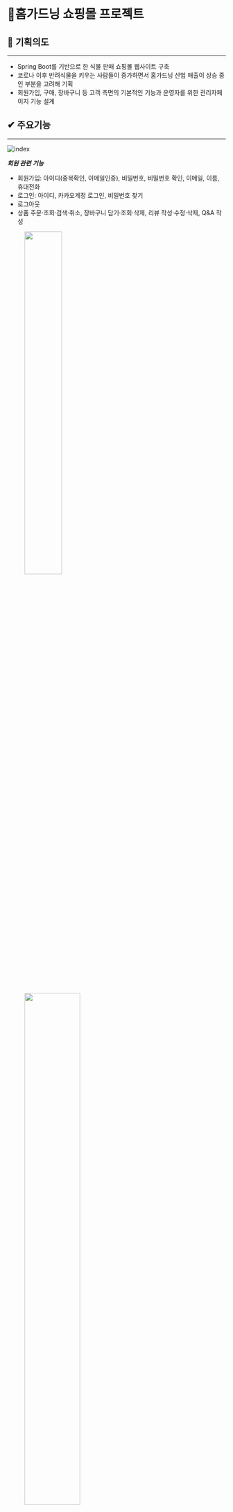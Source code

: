 # 🌵홈가드닝 쇼핑몰 프로젝트



## 💭 기획의도
___
- Spring Boot를 기반으로 한 식물 판매 쇼핑몰 웹사이트 구축
- 코로나 이후 반려식물을 키우는 사람들이 증가하면서 홈가드닝 산업 매출이 상승 중인 부분을 고려해 기획
- 회원가입, 구매, 장바구니 등 고객 측면의 기본적인 기능과 운영자를 위한 관리자페이지 기능 설계

## ✔ 주요기능
___
![index](https://user-images.githubusercontent.com/115771656/215362358-2ae2f83e-6c7c-474b-9028-efa3e4f1c787.png)

***회원 관련 기능***
- 회원가입: 아이디(중복확인, 이메일인증), 비밀번호, 비밀번호 확인, 이메일, 이름, 휴대전화
- 로그인: 아이디, 카카오계정 로그인, 비밀번호 찾기
- 로그아웃
- 상품 주문·조회·검색·취소, 장바구니 담기·조회·삭제, 리뷰 작성·수정·삭제, Q&A 작성
<table outline:"none">

<figure class="half">
<img width="45%" src="https://user-images.githubusercontent.com/115771656/215362639-ae4be96b-562e-4965-9238-63d0793db1c6.png"/>
<img width="55%" src="https://user-images.githubusercontent.com/115771656/215362712-731996d8-87aa-45cf-981b-150b97b5dd47.png"/>
</figure>

***상품 관련 기능***
- 상품 등록: 이미지, 상품명, 가격, 수량, 카테고리, 상품설명
- 상품 수정
- 상품 삭제
- 상품 조회: 최신순/낮은가격순/판매순, 5/10/20개씩 조회
- 상품 상세조회: 다중이미지, 상품명, 가격, 구매수량, 총상품금액, 설명, 장바구니, 구매하기, 리뷰&별평점
- 상품 검색: 상품이름
- 최근 본 상품

***주문 관련 기능***
- 바로 주문 & 장바구니에서 주문
- 주문 신청 창: 이름, 전화번호, 이메일, 주소 입력, 결제(카카오페이), 주문 취소
- 주문 내역 조회

***장바구니 관련 기능***
- 장바구니 담기
- 장바구니 조회: 상품, 수량, 가격, 전체 주문 금액, 계속 쇼핑하기, 구매하기
- 장바구니 수정: 수량, 상품
- 장바구니 삭제
- 장바구니 상품 주문

***마이 페이지 관련 기능***
- 주문 확인/배송조회: 주문번호, 상품명, 배송상태(주문완료/배송준비/배송완료), 리뷰작성(배송완료시)
- 내정보: 비밀번호 확인, 비밀번호·이름·전화번호·이메일 변경

***관리자 페이지 관련 기능***
- 상품 관리 (페이징)
- 주문 관리 (페이징): 주문번호, 상품명, 주문날짜, 배송상태(주문완료/배송준비/배송완료), 구매자
- 회원 관리 (페이징): 회원 리스트, 회원 상세 정보
- 고객센터 관리 (페이징)

***고객센터 관련 기능***
- Q&A 작성: 작성자, 제목, 내용
- Q&A 조회: 번호, 제목, 작성자, 날짜, 답변여부(N/Y), 작성자와 관리자만 볼 수 있도록 비밀글 적용
- Q&A 검색: 제목/작성자/내용
- Q&A 수정
- Q&A 삭제

***header***
- 소형식물/중형식물/대형식물/전체상품
- 로그인&로그아웃, 회원가입, 마이페이지, 고객센터, 주문하기&장바구니, 관리자페이지

***etc.***
- 오픈API를 통해 꽃이름, 꽃말 검색
- 매일 바뀌는 오늘의 꽃 모달창 

## 💻프로젝트 기간
___
2022.12.20 ~ 2023.01.27

 ## ⚙ 개발 환경
___

- IDE: Intellij IDEA 
- Spring Boot
- JDK 11
- Spring Data JPA
- Thymeleaf
- MySQL 
- OS: Window 10
